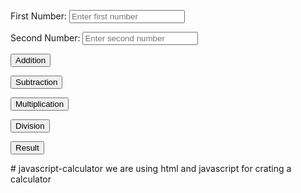 <!DOCTYPE html>
<html lang="en">
<head>
    <meta charset="UTF-8">
    <meta name="viewport" content="width=device-width, initial-scale=1.0">
    <title>Calculator</title>
</head>
<body>

<!-- Input fields for the first and second numbers -->
<p><label for="firstNumber">First Number:</label>
<input type="text" id="firstNumber" placeholder="Enter first number">
</p>
<p><label for="secondNumber">Second Number:</label>
<input type="text" id="secondNumber" placeholder="Enter second number">
</p>
<!-- Buttons for operations -->
<p><button onclick="performOperation('add')">Addition</button></p>
<p><button onclick="performOperation('subtract')">Subtraction</button></p>
<p><button onclick="performOperation('multiply')">Multiplication</button></p>
<p><button onclick="performOperation('divide')">Division</button></p>
<p><button onclick="performOperation('Result')">Result</button></p>

<!-- Result display area -->
<p id="result"></p>

<script>
    // Function to perform the selected operation
    function performOperation(operation) {
        // Get the input values
        var firstNumber = parseFloat(document.getElementById("firstNumber").value);
        var secondNumber = parseFloat(document.getElementById("secondNumber").value);

        // Check if both inputs are valid numbers
        if (isNaN(firstNumber) || isNaN(secondNumber)) {
            alert("Please enter valid numbers");
            return;
        }

        // Perform the selected operation
        var result;
        switch (operation) {
            case 'add':
                result = firstNumber + secondNumber;
                break;
            case 'subtract':
                result = firstNumber - secondNumber;
                break;
            case 'multiply':
                result = firstNumber * secondNumber;
                break;
            case 'divide':
                if (secondNumber !== 0) {
                    result = firstNumber / secondNumber;
                } else {
                    alert("Cannot divide by zero");
                    return;
                }
                break;
            default:
                alert("Invalid operation");
                return;
        }

        // Display the result
        document.getElementById("result").innerText = "Result: " + result;
    }
</script>

</body>
</html>
# javascript-calculator
we are using html and javascript for crating a calculator
